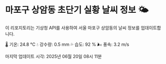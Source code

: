 
# 마포구 상암동 초단기 실황 날씨 정보 🌤️

이 리포지토리는 기상청 API를 사용하여 서울 마포구 상암동의 날씨 정보를 업데이트합니다. 

🌡️ 기온: 24.8 ℃
💧 강수량: 0.5 mm
💦 습도: 92 %
🌬️ 풍속: 3.2 m/s

마지막 업데이트 시각: 2025년 06월 20일 08시 11분    
